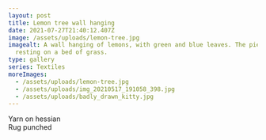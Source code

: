 ```yaml
---
layout: post
title: Lemon tree wall hanging
date: 2021-07-27T21:40:12.407Z
image: /assets/uploads/lemon-tree.jpg
imagealt: A wall hanging of lemons, with green and blue leaves. The piece is
  resting on a bed of grass.
type: gallery
series: Textiles
moreImages:
  - /assets/uploads/lemon-tree.jpg
  - /assets/uploads/img_20210517_191058_398.jpg
  - /assets/uploads/badly_drawn_kitty.jpg
---
```

Yarn on hessian \
Rug punched